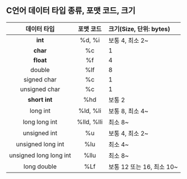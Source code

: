## C언어 데이터 타입 종류, 포맷 코드, 크기
| 데이터 타입 | 포맷 코드 | 크기(Size, 단위: bytes) |	
| :-:| :------: | :- |
| **int**	| %d, %i | 보통 4, 최소 2~ |	
| **char**	| %c | 1 |
| **float**	| %f | 4 | 
| double	| %lf | 8 | 
| signed char | %c | 1 |	
| unsigned char | %c | 1 |	
| **short int** | %hd | 보통 2 |	
| long int | %ld, %li | 보통 8, 최소 4~ |	
| long long int | %lld, %lli| 최소 8~ |	
| unsigned int | %u | 보통 4, 최소 2~ |
| unsigned long int | %lu| 최소 4~ |	
| unsigned long long int | %llu | 최소 8~ |	
| long double | %Lf | 보통 12 또는 16, 최소 10~ |

